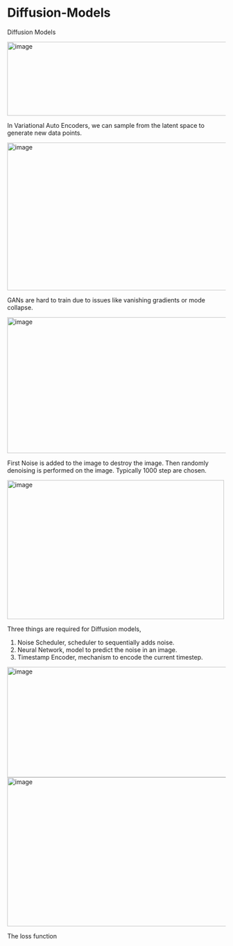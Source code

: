 # Diffusion-Models
Diffusion Models

<img width="550" height="170" alt="image" src="https://github.com/user-attachments/assets/26222222-0ce3-462d-8f3a-804561816915" />

In Variational Auto Encoders, we can sample from the latent space to generate new data points.

<img width="550" height="340" alt="image" src="https://github.com/user-attachments/assets/12cf5929-555b-427d-9046-7201fe8754bf" />

GANs are hard to train due to issues like vanishing gradients or mode collapse.

<img width="574" height="313" alt="image" src="https://github.com/user-attachments/assets/3bd0c7a7-0ff7-4539-9742-e7fd8847e93e" />

First Noise is added to the image to destroy the image. Then randomly denoising is performed on the image. Typically 1000 step are chosen.

<img width="500" height="320" alt="image" src="https://github.com/user-attachments/assets/759c35c2-bbb8-4ca0-af9b-5777021e6a6d" />

Three things are required for Diffusion models, 
1. Noise Scheduler, scheduler to sequentially adds noise.
2. Neural Network, model to predict the noise in an image.
3. Timestamp Encoder, mechanism to encode the current timestep.


<img width="530" height="254" alt="image" src="https://github.com/user-attachments/assets/1e551c8f-775c-4af7-8bce-ec2dd9277218" />


<img width="871" height="343" alt="image" src="https://github.com/user-attachments/assets/1b76a7b3-04c3-4466-815f-2c4d59c86bad" />

The loss function

